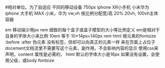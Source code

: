 #相对单位。为了自适应
不同的移动设备
750px
iphone XR小手机
小米华为
iphone 大手机 MAX
小米，华为
vw,vh  按比例分配宽/高 20% 20vh, 100vh主体容器

em   移动端少用px  rem  细致的每个盒子或盒子模型的大小等比例定义
em是相对于自身的字体大小来比例
10em 等于 10*14px=140px
rem html 根元素的fontsize
:before :after 伪元素
没有标签，但却可以向真正的元素一样 来在页面上占位子
docement文档流里不需要写这个元素，副作用，不会影响内容的显示
使用css来声明，content 属性是必需的，
html 默认的字体大小是16px
如果没有设置，会使用父级，或body fontsize